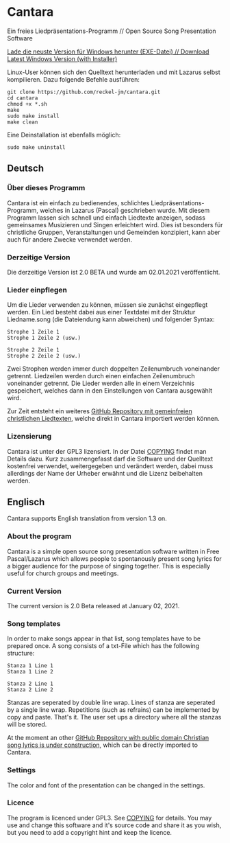 # Cantara
Ein freies Liedpräsentations-Programm // Open Source Song Presentation Software

[Lade die neuste Version für Windows herunter (EXE-Datei) // Download Latest Windows Version (with Installer)](https://github.com/reckel-jm/cantara/releases/download/release2-0-beta/cantara-2-0-beta-windows.exe)

Linux-User können sich den Quelltext herunterladen und mit Lazarus selbst kompilieren. Dazu folgende Befehle ausführen:

    git clone https://github.com/reckel-jm/cantara.git
    cd cantara
    chmod +x *.sh
    make
    sudo make install
    make clean
    
Eine Deinstallation ist ebenfalls möglich:

    sudo make uninstall

## Deutsch

### Über dieses Programm
Cantara ist ein einfach zu bedienendes, schlichtes Liedpräsentations-Programm, welches in Lazarus (Pascal) geschrieben wurde. Mit diesem Programm lassen sich schnell und einfach Liedtexte anzeigen, sodass gemeinsames Musizieren und Singen erleichtert wird. Dies ist besonders für christliche Gruppen, Veranstaltungen und Gemeinden konzipiert, kann aber auch für andere Zwecke verwendet werden.

### Derzeitige Version
Die derzeitige Version ist 2.0 BETA und wurde am 02.01.2021 veröffentlicht.

### Lieder einpflegen
Um die Lieder verwenden zu können, müssen sie zunächst eingepflegt werden. Ein Lied besteht dabei aus einer Textdatei mit der Struktur Liedname.song (die Dateiendung kann abweichen) und folgender Syntax:

    Strophe 1 Zeile 1
    Strophe 1 Zeile 2 (usw.)
    
    Strophe 2 Zeile 1
    Strophe 2 Zeile 2 (usw.)

Zwei Strophen werden immer durch doppelten Zeilenumbruch voneinander getrennt. Liedzeilen werden durch einen einfachen Zeilenumbruch voneinander getrennt. Die Lieder werden alle in einem Verzeichnis gespeichert, welches dann in den Einstellungen von Cantara ausgewählt wird.

Zur Zeit entsteht ein weiteres [GitHub Repository mit gemeinfreien christlichen Liedtexten](https://github.com/reckel-jm/cantara_songrepo), welche direkt in Cantara importiert werden können.

### Lizensierung

Cantara ist unter der GPL3 lizensiert. In der Datei [COPYING](https://github.com/reckel-jm/cantara/blob/master/COPYING) findet man Details dazu. Kurz zusammengefasst darf die Software und der Quelltext kostenfrei verwendet, weitergegeben und verändert werden, dabei muss allerdings der Name der Urheber erwähnt und die Lizenz beibehalten werden.

## Englisch
Cantara supports English translation from version 1.3 on.

### About the program
Cantara is a simple open source song presentation software written in Free Pascal/Lazarus which allows people to spontanously present song lyrics for a bigger audience for the purpose of singing together. This is especially useful for church groups and meetings. 

### Current Version
The current version is 2.0 Beta released at January 02, 2021.

### Song templates
In order to make songs appear in that list, song templates have to be prepared once. A song consists of a txt-File which has the following structure:

    Stanza 1 Line 1
    Stanza 1 Line 2
    
    Stanza 2 Line 1
    Stanza 2 Line 2

Stanzas are seperated by double line wrap. Lines of stanza are seperated by a single line wrap. Repetitions (such as refrains) can be implemented by copy and paste. That's it. The user set ups a directory where all the stanzas will be stored.

At the moment an other [GitHub Repository with public domain Christian song lyrics is under construction](https://github.com/reckel-jm/cantara_songrepo), which can be directly imported to Cantara.

### Settings
The color and font of the presentation can be changed in the settings.

### Licence
The program is licenced under GPL3. See [COPYING](https://github.com/reckel-jm/cantara/blob/master/COPYING) for details. You may use and change this software and it's source code and share it as you wish, but you need to add a copyright hint and keep the licence.

